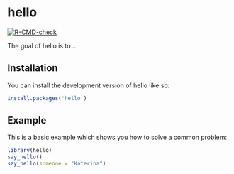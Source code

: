 
# hello

<!-- badges: start -->
[![R-CMD-check](https://github.com/thinkr-n2-mars2022/hello.anna/workflows/R-CMD-check/badge.svg)](https://github.com/thinkr-n2-mars2022/hello.anna/actions)
<!-- badges: end -->

The goal of hello is to ...

## Installation

You can install the development version of hello like so:

``` r
install.packages('hello')
```

## Example

This is a basic example which shows you how to solve a common problem:

``` r
library(hello)
say_hello()
say_hello(someone = "Katerina")
```

